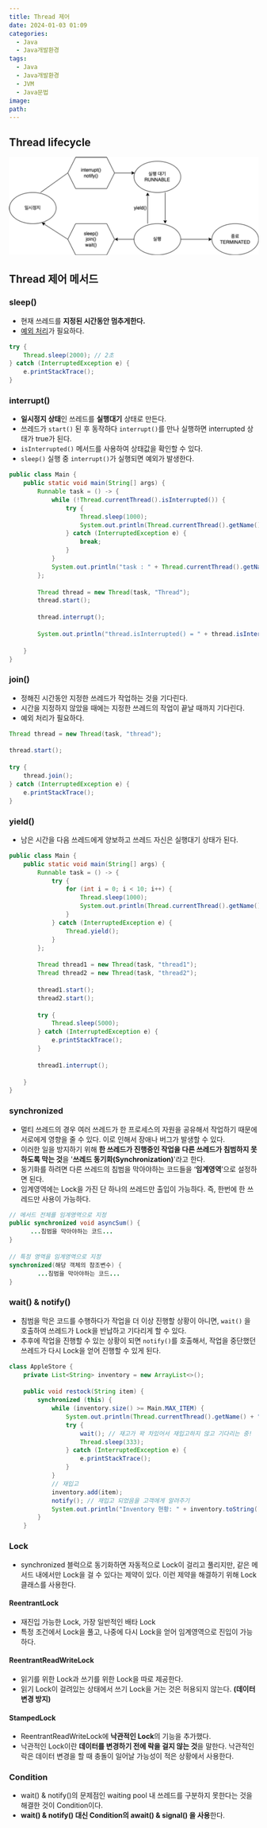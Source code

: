 ```yaml
---
title: Thread 제어
date: 2024-01-03 01:09
categories:
  - Java
  - Java개발환경
tags:
  - Java
  - Java개발환경
  - JVM
  - Java문법
image: 
path:
---
```


## Thread lifecycle
![](/assets/img/IMG/Java/threadcontrol.png)

## Thread 제어 메서드
### sleep()
+ 현재 쓰레드를 **지정된 시간동안 멈추게한다.**
+ [예외 처리](https://sonjh919.github.io/posts/예외-처리)가 필요하다.

```java
try {
    Thread.sleep(2000); // 2초
} catch (InterruptedException e) {
    e.printStackTrace();
}
```

### interrupt()
+ **일시정지 상태**인 쓰레드를 **실행대기** 상태로 만든다.
+ 쓰레드가 `start()` 된 후 동작하다 `interrupt()`를 만나 실행하면 interrupted 상태가 true가 된다.
+ `isInterrupted()` 메서드를 사용하여 상태값을 확인할 수 있다.
+ `sleep()` 실행 중 `interrupt()`가 실행되면 예외가 발생한다.

```java
public class Main {
    public static void main(String[] args) {
        Runnable task = () -> {
            while (!Thread.currentThread().isInterrupted()) {
                try {
                    Thread.sleep(1000);
                    System.out.println(Thread.currentThread().getName());
                } catch (InterruptedException e) {
                    break;
                }
            }
            System.out.println("task : " + Thread.currentThread().getName());
        };

        Thread thread = new Thread(task, "Thread");
        thread.start();

        thread.interrupt();

        System.out.println("thread.isInterrupted() = " + thread.isInterrupted());
        
    }
}
```

### join()
+ 정해진 시간동안 지정한 쓰레드가 작업하는 것을 기다린다.
+ 시간을 지정하지 않았을 때에는 지정한 쓰레드의 작업이 끝날 때까지 기다린다.
+ 예외 처리가 필요하다.

```java
Thread thread = new Thread(task, "thread");

thread.start();

try {
    thread.join();
} catch (InterruptedException e) {
    e.printStackTrace();
}
```

### yield()
+ 남은 시간을 다음 쓰레드에게 양보하고 쓰레드 자신은 실행대기 상태가 된다.

```java
public class Main {
    public static void main(String[] args) {
        Runnable task = () -> {
            try {
                for (int i = 0; i < 10; i++) {
                    Thread.sleep(1000);
                    System.out.println(Thread.currentThread().getName());
                }
            } catch (InterruptedException e) {
                Thread.yield();
            }
        };

        Thread thread1 = new Thread(task, "thread1");
        Thread thread2 = new Thread(task, "thread2");

        thread1.start();
        thread2.start();

        try {
            Thread.sleep(5000);
        } catch (InterruptedException e) {
            e.printStackTrace();
        }

        thread1.interrupt();

    }
}
```

### synchronized
+ 멀티 쓰레드의 경우 여러 쓰레드가 한 프로세스의 자원을 공유해서 작업하기 때문에 서로에게 영향을 줄 수 있다. 이로 인해서 장애나 버그가 발생할 수 있다.
+ 이러한 일을 방지하기 위해 **한 쓰레드가 진행중인 작업을 다른 쓰레드가 침범하지 못하도록 막는 것**을 '**쓰레드 동기화(Synchronization)**'라고 한다.
+ 동기화를 하려면 다른 쓰레드의 침범을 막아야하는 코드들을 ‘**임계영역**’으로 설정하면 된다.
+ 임계영역에는 Lock을 가진 단 하나의 쓰레드만 출입이 가능하다. 즉, 한번에 한 쓰레드만 사용이 가능하다.

```java
// 메서드 전체를 임계영역으로 지정
public synchronized void asyncSum() {
	  ...침범을 막아야하는 코드...
}

// 특정 영역을 임계영역으로 지정
synchronized(해당 객체의 참조변수) {
		...침범을 막아야하는 코드...
}
```
### wait() & notify()
+ 침범을 막은 코드를 수행하다가 작업을 더 이상 진행할 상황이 아니면, `wait()` 을 호출하여 쓰레드가 Lock을 반납하고 기다리게 할 수 있다.
+ 추후에 작업을 진행할 수 있는 상황이 되면 `notify()`를 호출해서, 작업을 중단했던 쓰레드가 다시 Lock을 얻어 진행할 수 있게 된다.

```java
class AppleStore {
    private List<String> inventory = new ArrayList<>();

    public void restock(String item) {
        synchronized (this) {
            while (inventory.size() >= Main.MAX_ITEM) {
                System.out.println(Thread.currentThread().getName() + " Waiting!");
                try {
                    wait(); // 재고가 꽉 차있어서 재입고하지 않고 기다리는 중!
                    Thread.sleep(333);
                } catch (InterruptedException e) {
                    e.printStackTrace();
                }
            }
            // 재입고
            inventory.add(item);
            notify(); // 재입고 되었음을 고객에게 알려주기
            System.out.println("Inventory 현황: " + inventory.toString());
        }
    }
```

### Lock
+ synchronized 블럭으로 동기화하면 자동적으로 Lock이 걸리고 풀리지만, 같은 메서드 내에서만 Lock을 걸 수 있다는 제약이 있다. 이런 제약을 해결하기 위해 Lock 클래스를 사용한다.

#### ReentrantLock
+ 재진입 가능한 Lock, 가장 일반적인 배타 Lock
+ 특정 조건에서 Lock을 풀고, 나중에 다시 Lock을 얻어 임계영역으로 진입이 가능하다.

#### ReentrantReadWriteLock
+ 읽기를 위한 Lock과 쓰기를 위한 Lock을 따로 제공한다.
+ 읽기 Lock이 걸려있는 상태에서 쓰기 Lock을 거는 것은 허용되지 않는다. **(데이터 변경 방지)**

#### StampedLock
+ ReentrantReadWriteLock에 **낙관적인 Lock**의 기능을 추가했다.
+ 낙관적인 Lock이란 **데이터를 변경하기 전에 락을 걸지 않는 것**을 말한다. 낙관적인 락은 데이터 변경을 할 때 충돌이 일어날 가능성이 적은 상황에서 사용한다.
### Condition
+ wait() & notify()의 문제점인 waiting pool 내 쓰레드를 구분하지 못한다는 것을 해결한 것이 Condition이다.
+ **wait() & notify() 대신 Condition의 await() & signal() 을 사용**한다.